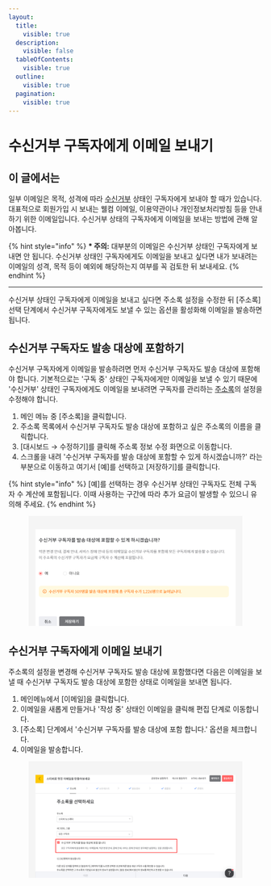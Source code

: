 ```yaml
---
layout:
  title:
    visible: true
  description:
    visible: false
  tableOfContents:
    visible: true
  outline:
    visible: true
  pagination:
    visible: true
---
```


# 수신거부 구독자에게 이메일 보내기

## 이 글에서는

일부 이메일은 목적, 성격에 따라 [수신거부](https://help.stibee.com/list/adding-managing-subscriber/manage-unsubscribe) 상태인 구독자에게 보내야 할 때가 있습니다. 대표적으로 회원가입 시 보내는 웰컴 이메일, 이용약관이나 개인정보처리방침 등을 안내하기 위한 이메일입니다. 수신거부 상태의 구독자에게 이메일을 보내는 방법에 관해 알아봅니다.

{% hint style="info" %}
**\* 주의:** 대부분의 이메일은 수신거부 상태인 구독자에게 보내면 안 됩니다. 수신거부 상태인 구독자에게도 이메일을 보내고 싶다면 내가 보내려는 이메일의 성격, 목적 등이 예외에 해당하는지 여부를 꼭 검토한 뒤 보내세요.
{% endhint %}

***

수신거부 상태인 구독자에게 이메일을 보내고 싶다면 주소록 설정을 수정한 뒤 \[주소록] 선택 단계에서 수신거부 구독자에게도 보낼 수 있는 옵션을 활성화해 이메일을 발송하면 됩니다.



## 수신거부 구독자도 발송 대상에 포함하기

수신거부 구독자에게 이메일을 발송하려면 먼저 수신거부 구독자도 발송 대상에 포함해야 합니다. 기본적으로는 '구독 중' 상태인 구독자에게만 이메일을 보낼 수 있기 때문에 '수신거부' 상태인 구독자에게도 이메일을 보내려면 구독자를 관리하는 [주소록](broken-reference)의 설정을 수정해야 합니다.

1. 메인 메뉴 중 \[주소록]을 클릭합니다.
2. 주소록 목록에서 수신거부 구독자도 발송 대상에 포함하고 싶은 주소록의 이름을 클릭합니다.
3. \[대시보드 → 수정하기]를 클릭해 주소록 정보 수정 화면으로 이동합니다.
4. 스크롤을 내려 '수신거부 구독자를 발송 대상에 포함할 수 있게 하시겠습니까?' 라는 부분으로 이동하고 여기서 \[예]를 선택하고 \[저장하기]를 클릭합니다.

{% hint style="info" %}
\[예]를 선택하는 경우 수신거부 상태인 구독자도 전체 구독자 수 계산에 포함됩니다. 이때 사용하는 구간에 따라 추가 요금이 발생할 수 있으니 유의해 주세요.
{% endhint %}

<figure><img src="../../.gitbook/assets/수신거부 구독자에게 발송하기_1.png" alt=""><figcaption></figcaption></figure>



## 수신거부 구독자에게 이메일 보내기

주소록의 설정을 변경해 수신거부 구독자도 발송 대상에 포함했다면 다음은 이메일을 보낼 때 수신거부 구독자도 발송 대상에 포함한 상태로 이메일을 보내면 됩니다.&#x20;

1. 메인메뉴에서 \[이메일]을 클릭합니다.
2. 이메일을 새롭게 만들거나 '작성 중' 상태인 이메일을 클릭해 편집 단계로 이동합니다.
3. \[주소록] 단계에서 '수신거부 구독자를 발송 대상에 포함 합니다.' 옵션을 체크합니다.
4. 이메일을 발송합니다.

<figure><img src="../../.gitbook/assets/수신거부 구독자에게 발송하기_2.png" alt=""><figcaption></figcaption></figure>
